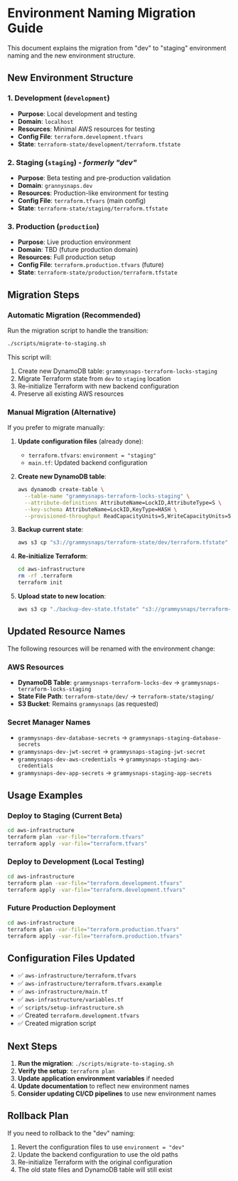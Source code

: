 # Environment Naming Migration Guide

This document explains the migration from "dev" to "staging" environment naming and the new environment structure.

## New Environment Structure

### 1. **Development** (`development`)

- **Purpose**: Local development and testing
- **Domain**: `localhost`
- **Resources**: Minimal AWS resources for testing
- **Config File**: `terraform.development.tfvars`
- **State**: `terraform-state/development/terraform.tfstate`

### 2. **Staging** (`staging`) - _formerly "dev"_

- **Purpose**: Beta testing and pre-production validation
- **Domain**: `grannysnaps.dev`
- **Resources**: Production-like environment for testing
- **Config File**: `terraform.tfvars` (main config)
- **State**: `terraform-state/staging/terraform.tfstate`

### 3. **Production** (`production`)

- **Purpose**: Live production environment
- **Domain**: TBD (future production domain)
- **Resources**: Full production setup
- **Config File**: `terraform.production.tfvars` (future)
- **State**: `terraform-state/production/terraform.tfstate`

## Migration Steps

### Automatic Migration (Recommended)

Run the migration script to handle the transition:

```bash
./scripts/migrate-to-staging.sh
```

This script will:

1. Create new DynamoDB table: `grammysnaps-terraform-locks-staging`
2. Migrate Terraform state from `dev` to `staging` location
3. Re-initialize Terraform with new backend configuration
4. Preserve all existing AWS resources

### Manual Migration (Alternative)

If you prefer to migrate manually:

1. **Update configuration files** (already done):

   - `terraform.tfvars`: `environment = "staging"`
   - `main.tf`: Updated backend configuration

2. **Create new DynamoDB table**:

   ```bash
   aws dynamodb create-table \
     --table-name "grammysnaps-terraform-locks-staging" \
     --attribute-definitions AttributeName=LockID,AttributeType=S \
     --key-schema AttributeName=LockID,KeyType=HASH \
     --provisioned-throughput ReadCapacityUnits=5,WriteCapacityUnits=5
   ```

3. **Backup current state**:

   ```bash
   aws s3 cp "s3://grammysnaps/terraform-state/dev/terraform.tfstate" "./backup-dev-state.tfstate"
   ```

4. **Re-initialize Terraform**:

   ```bash
   cd aws-infrastructure
   rm -rf .terraform
   terraform init
   ```

5. **Upload state to new location**:
   ```bash
   aws s3 cp "./backup-dev-state.tfstate" "s3://grammysnaps/terraform-state/staging/terraform.tfstate"
   ```

## Updated Resource Names

The following resources will be renamed with the environment change:

### AWS Resources

- **DynamoDB Table**: `grammysnaps-terraform-locks-dev` → `grammysnaps-terraform-locks-staging`
- **State File Path**: `terraform-state/dev/` → `terraform-state/staging/`
- **S3 Bucket**: Remains `grammysnaps` (as requested)

### Secret Manager Names

- `grammysnaps-dev-database-secrets` → `grammysnaps-staging-database-secrets`
- `grammysnaps-dev-jwt-secret` → `grammysnaps-staging-jwt-secret`
- `grammysnaps-dev-aws-credentials` → `grammysnaps-staging-aws-credentials`
- `grammysnaps-dev-app-secrets` → `grammysnaps-staging-app-secrets`

## Usage Examples

### Deploy to Staging (Current Beta)

```bash
cd aws-infrastructure
terraform plan -var-file="terraform.tfvars"
terraform apply -var-file="terraform.tfvars"
```

### Deploy to Development (Local Testing)

```bash
cd aws-infrastructure
terraform plan -var-file="terraform.development.tfvars"
terraform apply -var-file="terraform.development.tfvars"
```

### Future Production Deployment

```bash
cd aws-infrastructure
terraform plan -var-file="terraform.production.tfvars"
terraform apply -var-file="terraform.production.tfvars"
```

## Configuration Files Updated

- ✅ `aws-infrastructure/terraform.tfvars`
- ✅ `aws-infrastructure/terraform.tfvars.example`
- ✅ `aws-infrastructure/main.tf`
- ✅ `aws-infrastructure/variables.tf`
- ✅ `scripts/setup-infrastructure.sh`
- ✅ Created `terraform.development.tfvars`
- ✅ Created migration script

## Next Steps

1. **Run the migration**: `./scripts/migrate-to-staging.sh`
2. **Verify the setup**: `terraform plan`
3. **Update application environment variables** if needed
4. **Update documentation** to reflect new environment names
5. **Consider updating CI/CD pipelines** to use new environment names

## Rollback Plan

If you need to rollback to the "dev" naming:

1. Revert the configuration files to use `environment = "dev"`
2. Update the backend configuration to use the old paths
3. Re-initialize Terraform with the original configuration
4. The old state files and DynamoDB table will still exist
